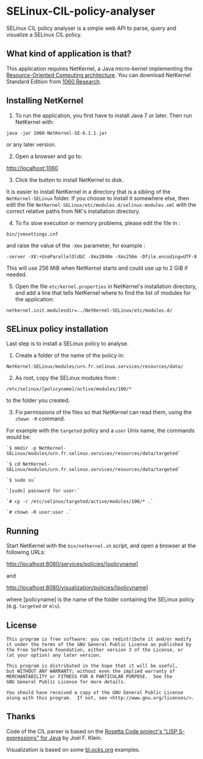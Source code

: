 # SELinux-CIL-policy-analyser
SELinux CIL policy analyser is a simple web API to parse, query and visualize a SELinux CIL policy.

What kind of application is that?
---------------------------------

This application requires NetKernel, a Java micro-kernel implementing the [Resource-Oriented Computing architecture](https://en.wikipedia.org/wiki/Resource-oriented_computing). You can download NetKernel Standard Edition from [1060 Research](http://download.netkernel.org/nkse/ "NetKernel Standard Edition download page").

Installing NetKernel
---------------------

1. To run the application, you first have to install Java 7 or later. Then run NetKernel with:

`java -jar 1060-NetKernel-SE-6.1.1.jar`

or any later version.

2. Open a browser and go to:

[http://localhost:1060](http://localhost:1060/ "NetKernel administration page")

3. Click the button to install NetKernel to disk.

It is easier to install NetKernel in a directory that is a sibling of the `NetKernel-SELinux` folder. If you choose to install it somewhere else, then edit the file `NetKernel-SELinux/etc/modules.d/selinux-modules.xml` with the correct relative paths from NK's installation directory.

4. To fix slow execution or memory problems, please edit the file in :

`bin/jvmsettings.cnf`

and raise the value of the `-Xmx` parameter, for example :

`-server -XX:+UseParallelOldGC -Xmx2048m -Xms256m -Dfile.encoding=UTF-8`

This will use 256 MiB when NetKernel starts and could use up to 2 GiB if needed.

5. Open the file `etc/kernel.properties` in NetKernel's installation directory, and add a line that tells NetKernel where to find the list of modules for the application:

`netkernel.init.modulesdir=../NetKernel-SELinux/etc/modules.d/`

SELinux policy installation
---------------------------
Last step is to install a SELinux policy to analyse.

1. Create a folder of the name of the policy in:

`NetKernel-SELinux/modules/urn.fr.selinux.services/resources/data/`

2. As root, copy the SELinux modules from :

`/etc/selinux/[policyname]/active/modules/100/*`

to the folder you created.

3. Fix permissions of the files so that NetKernel can read them, using the `chown -R` command.

For example with the `targeted` policy and a `user` Unix name, the commands would be:

    `$ mkdir -p NetKernel-SELinux/modules/urn.fr.selinux.services/resources/data/targeted`
    
    `$ cd NetKernel-SELinux/modules/urn.fr.selinux.services/resources/data/targeted`
    
    `$ sudo su`
    
    `[sudo] password for user:`
    
    `# cp -r /etc/selinux/targeted/active/modules/100/* .`
    
    `# chown -R user:user .`

Running
-------

Start NetKernel with the `bin/netkernel.sh` script, and open a browser at the following URLs:

[http://localhost:8080/services/policies/[policyname]](http://localhost:8080/services/policies/[policyname])

and

[http://localhost:8080/visualization/policies/[policyname]](http://localhost:8080/visualization/policies/[policyname])

where [policyname] is the name of the folder containing the SELinux policy (e.g. `targeted` or `mls`).

License
-------

    This program is free software: you can redistribute it and/or modify
    it under the terms of the GNU General Public License as published by
    the Free Software Foundation, either version 3 of the License, or
    (at your option) any later version.

    This program is distributed in the hope that it will be useful,
    but WITHOUT ANY WARRANTY; without even the implied warranty of
    MERCHANTABILITY or FITNESS FOR A PARTICULAR PURPOSE.  See the
    GNU General Public License for more details.

    You should have received a copy of the GNU General Public License
    along with this program.  If not, see <http://www.gnu.org/licenses/>.

Thanks
------

Code of the CIL parser is based on the [Rosetta Code project's "LISP S-expressions" for Java](http://rosettacode.org/wiki/S-Expressions#Java) by Joel F. Klein.

Visualization is based on some [bl.ocks.org](http://bl.ocks.org) examples.
